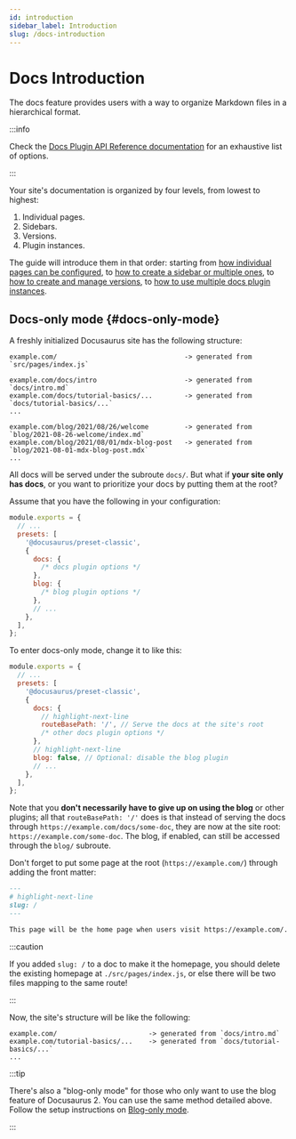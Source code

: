 ```yaml
---
id: introduction
sidebar_label: Introduction
slug: /docs-introduction
---
```


# Docs Introduction

The docs feature provides users with a way to organize Markdown files in a hierarchical format.

:::info

Check the [Docs Plugin API Reference documentation](./../../api/plugins/plugin-content-docs.md) for an exhaustive list of options.

:::

Your site's documentation is organized by four levels, from lowest to highest:

1. Individual pages.
2. Sidebars.
3. Versions.
4. Plugin instances.

The guide will introduce them in that order: starting from [how individual pages can be configured](./docs-create-doc.mdx), to [how to create a sidebar or multiple ones](./sidebar/index.md), to [how to create and manage versions](./versioning.md), to [how to use multiple docs plugin instances](./docs-multi-instance.mdx).

## Docs-only mode \{#docs-only-mode}

A freshly initialized Docusaurus site has the following structure:

```
example.com/                                -> generated from `src/pages/index.js`

example.com/docs/intro                      -> generated from `docs/intro.md`
example.com/docs/tutorial-basics/...        -> generated from `docs/tutorial-basics/...`
...

example.com/blog/2021/08/26/welcome         -> generated from `blog/2021-08-26-welcome/index.md`
example.com/blog/2021/08/01/mdx-blog-post   -> generated from `blog/2021-08-01-mdx-blog-post.mdx`
...
```

All docs will be served under the subroute `docs/`. But what if **your site only has docs**, or you want to prioritize your docs by putting them at the root?

Assume that you have the following in your configuration:

```js title="docusaurus.config.js"
module.exports = {
  // ...
  presets: [
    '@docusaurus/preset-classic',
    {
      docs: {
        /* docs plugin options */
      },
      blog: {
        /* blog plugin options */
      },
      // ...
    },
  ],
};
```

To enter docs-only mode, change it to like this:

```js title="docusaurus.config.js"
module.exports = {
  // ...
  presets: [
    '@docusaurus/preset-classic',
    {
      docs: {
        // highlight-next-line
        routeBasePath: '/', // Serve the docs at the site's root
        /* other docs plugin options */
      },
      // highlight-next-line
      blog: false, // Optional: disable the blog plugin
      // ...
    },
  ],
};
```

Note that you **don't necessarily have to give up on using the blog** or other plugins; all that `routeBasePath: '/'` does is that instead of serving the docs through `https://example.com/docs/some-doc`, they are now at the site root: `https://example.com/some-doc`. The blog, if enabled, can still be accessed through the `blog/` subroute.

Don't forget to put some page at the root (`https://example.com/`) through adding the front matter:

```md title="docs/intro.md"
---
# highlight-next-line
slug: /
---

This page will be the home page when users visit https://example.com/.
```

:::caution

If you added `slug: /` to a doc to make it the homepage, you should delete the existing homepage at `./src/pages/index.js`, or else there will be two files mapping to the same route!

:::

Now, the site's structure will be like the following:

```
example.com/                       -> generated from `docs/intro.md`
example.com/tutorial-basics/...    -> generated from `docs/tutorial-basics/...`
...
```

:::tip

There's also a "blog-only mode" for those who only want to use the blog feature of Docusaurus 2. You can use the same method detailed above. Follow the setup instructions on [Blog-only mode](../../blog.mdx#blog-only-mode).

:::
